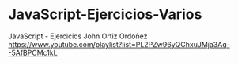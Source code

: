 # JavaScript-Ejercicios-Varios
JavaScript - Ejercicios  John Ortiz Ordoñez  https://www.youtube.com/playlist?list=PL2PZw96yQChxuJMja3Aq--5AfBPCMc1kL
